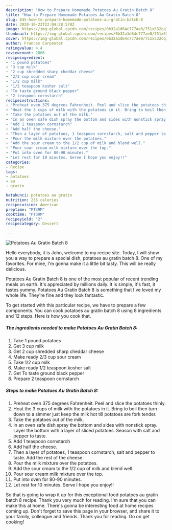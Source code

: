 ```yaml
---
description: "How to Prepare Homemade Potatoes Au Gratin Batch 8"
title: "How to Prepare Homemade Potatoes Au Gratin Batch 8"
slug: 845-how-to-prepare-homemade-potatoes-au-gratin-batch-8
date: 2020-10-22T22:04:28.578Z
image: https://img-global.cpcdn.com/recipes/0b32a1d64c777ae0/751x532cq70/potatoes-au-gratin-batch-8-recipe-main-photo.jpg
thumbnail: https://img-global.cpcdn.com/recipes/0b32a1d64c777ae0/751x532cq70/potatoes-au-gratin-batch-8-recipe-main-photo.jpg
cover: https://img-global.cpcdn.com/recipes/0b32a1d64c777ae0/751x532cq70/potatoes-au-gratin-batch-8-recipe-main-photo.jpg
author: Frances Carpenter
ratingvalue: 4.4
reviewcount: 2806
recipeingredient:
- "1 pound potatoes"
- "3 cup milk"
- "2 cup shredded sharp cheddar cheese"
- "2/3 cup sour cream"
- "1/2 cup milk"
- "1/2 teaspoon kosher salt"
- "To taste ground black pepper"
- "2 teaspoon cornstarch"
recipeinstructions:
- "Preheat oven 375 degrees Fahrenheit. Peel and slice the potatoes thinly."
- "Heat the 3 cups of milk with the potatoes in it. Bring to boil then turn down to a simmer just keep the milk hot till potatoes are fork tender."
- "Take the potatoes out of the milk."
- "In an oven safe dish spray the bottom and sides with nonstick spray. Layer the bottom with a layer of sliced potatoes. Season with salt and pepper to taste."
- "Add 1 teaspoon cornstarch"
- "Add half the cheese."
- "Then a layer of potatoes, 1 teaspoon cornstarch, salt and pepper to taste. Add the rest of the cheese."
- "Pour the milk mixture over the potatoes."
- "Add the sour cream to the 1/2 cup of milk and blend well."
- "Pour sour cream milk mixture over the top."
- "Put into oven for 80-90 minutes."
- "Let rest for 10 minutes. Serve I hope you enjoy!!"
categories:
- Recipe
tags:
- potatoes
- au
- gratin

katakunci: potatoes au gratin 
nutrition: 235 calories
recipecuisine: American
preptime: "PT39M"
cooktime: "PT39M"
recipeyield: "2"
recipecategory: Dessert

---
```



![Potatoes Au Gratin Batch 8](https://img-global.cpcdn.com/recipes/0b32a1d64c777ae0/751x532cq70/potatoes-au-gratin-batch-8-recipe-main-photo.jpg)

Hello everybody, it is John, welcome to my recipe site. Today, I will show you a way to prepare a special dish, potatoes au gratin batch 8. One of my favorites. For mine, I'm gonna make it a little bit tasty. This will be really delicious.

Potatoes Au Gratin Batch 8 is one of the most popular of recent trending meals on earth. It's appreciated by millions daily. It is simple, it's fast, it tastes yummy. Potatoes Au Gratin Batch 8 is something that I've loved my whole life. They're fine and they look fantastic.




To get started with this particular recipe, we have to prepare a few components. You can cook potatoes au gratin batch 8 using 8 ingredients and 12 steps. Here is how you cook that.

<!--inarticleads1-->

##### The ingredients needed to make Potatoes Au Gratin Batch 8:

1. Take 1 pound potatoes
1. Get 3 cup milk
1. Get 2 cup shredded sharp cheddar cheese
1. Make ready 2/3 cup sour cream
1. Take 1/2 cup milk
1. Make ready 1/2 teaspoon kosher salt
1. Get To taste ground black pepper
1. Prepare 2 teaspoon cornstarch




<!--inarticleads2-->

##### Steps to make Potatoes Au Gratin Batch 8:

1. Preheat oven 375 degrees Fahrenheit. Peel and slice the potatoes thinly.
1. Heat the 3 cups of milk with the potatoes in it. Bring to boil then turn down to a simmer just keep the milk hot till potatoes are fork tender.
1. Take the potatoes out of the milk.
1. In an oven safe dish spray the bottom and sides with nonstick spray. Layer the bottom with a layer of sliced potatoes. Season with salt and pepper to taste.
1. Add 1 teaspoon cornstarch
1. Add half the cheese.
1. Then a layer of potatoes, 1 teaspoon cornstarch, salt and pepper to taste. Add the rest of the cheese.
1. Pour the milk mixture over the potatoes.
1. Add the sour cream to the 1/2 cup of milk and blend well.
1. Pour sour cream milk mixture over the top.
1. Put into oven for 80-90 minutes.
1. Let rest for 10 minutes. Serve I hope you enjoy!!




So that is going to wrap it up for this exceptional food potatoes au gratin batch 8 recipe. Thank you very much for reading. I'm sure that you can make this at home. There's gonna be interesting food at home recipes coming up. Don't forget to save this page in your browser, and share it to your family, colleague and friends. Thank you for reading. Go on get cooking!

